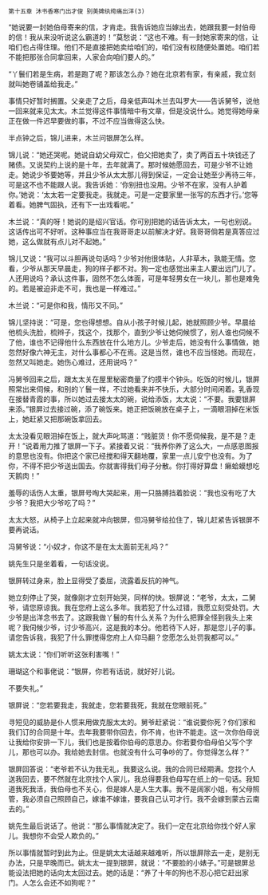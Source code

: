     第十五章 沐书香寒门出才俊 别美婢纨绔痛出洋(3) 

   “她说要一封她伯母寄来的信，才肯走。我告诉她应当嫁出去，她跟我要一封伯母的信！我从来没听说这么霸道的！”莫愁说：“这也不难。有一封她家寄来的信，让咱们也占得住理。他们不是直接把她卖给咱们的，咱们没有权随便处置她。咱们若不能把那张合同拿回来，人家会向咱们要人的。”

   “丫鬟们若是生病，若是跑了呢？那该怎么办？她在北京若有家，有亲戚，我立刻就叫她卷铺盖给我走。”

   事情只好暂时搁置。父亲走了之后，母亲低声叫木兰去叫罗大——告诉舅爷，说他一回来就来见太太。木兰觉得这件事情暗中有文章，但是没说什么。她觉得她母亲正在做一件迟早要做的事，不过不应当做得这么快。

   半点钟之后，锦儿进来，木兰问银屏怎么样。

   锦儿说：“她还哭呢。她说自幼父母双亡，伯父把她卖了，卖了两百五十块钱还了赌债。又说契约上说的是十年，去年就满了。那时候她愿回去，可是少爷不让她走。她说少爷要她等，并且少爷从太太那儿得到保证，一定会让她至少再待三年，可是这不也不能跟人说。我告诉她：‘你别扭也没用。少爷不在家，没有人护着你。’她说：‘太太若一定要我走。我就走。可是一定要家里一张写的东西才行。’您等着看。她脾气固执，还有下一出戏看呢。”

   木兰说：“真的呀！她说的是绍兴官话。你可别把她的话告诉太太，一句也别说。这话传出可不好听。这种事应当在我哥哥走以前解决才好。我哥哥倘若是真答应过她，这么做就有点儿对不起她。”

   锦儿又说：“我可以斗胆再说句话吗？少爷对他很体贴，人非草木，孰能无情。您看，少爷从那天早晨走，狗的样子都不对。狗一定也感觉出来主人要出远门儿了。人还用说吗？承认这件事，固然不怎么体面，可是年轻男女在一块儿，那也是难免的。若是被迫非走不可，我也是一样难过。”

   木兰说：“可是你和我，情形又不同。”

   锦儿坚持说：“可是，您也得想想。自从小孩子时候儿起，她就照顾少爷。早晨给他梳头洗脸，梳辫子，找这个，找那个，直到少爷让她伺候惯了，别人谁也伺候不了他，谁也不记得他什么东西放在什么地方儿。少爷走后，她没有什么事情做，她忽然好像六神无主，对什么事都心不在焉。这是当然，谁也不应当怪她。而现在，忽然又叫她走。她伤心难过，还用说吗？”

   冯舅爷回来之后，跟太太关在屋里秘密商量了约摸半个钟头。吃饭的时候儿，银屏照常出来伺候，和别的丫鬟一样，不过她看来并不快乐，大部分时间闲着。乳香现在接替青霞的事，所以她过去接太太的碗，说给添饭，太太说：“不要。我要银屏来添。”银屏过去接过碗，添了碗饭来。她正把饭碗放在桌子上，一滴眼泪掉在米饭上，她赶紧又把那碗饭拿回去。

   太太没看见眼泪掉在饭上，就大声叱骂道：“贱脏货！你不愿伺候我，是不是？走开！”说着用力推了银屏一下子。紧接着又说：“我养你养了这么大，一点感恩图报的意思也没有。你把这个家已经搅和得天翻地覆，家里一点儿安宁也没有。为了你，不得不把少爷送出国去。你就害得我们母子分散。你打得好算盘！癞蛤蟆想吃天鹅肉！”

   羞辱的话伤人太重，银屏号啕大哭起来，用一只胳膊挡着脸说：“我也没有吃了大少爷？我把大少爷吃了吗？”

   太太大怒，从椅子上立起来就冲向银屏，但冯舅爷给拉住了，锦儿赶紧告诉银屏不要再说话。

   冯舅爷说：“小奴才，你这不是在太太面前无礼吗？”

   姚先生只是坐着看，一句话没说。

   银屏转过身来，脸上显得受了委屈，流露着反抗的神气。

   她立刻停止了哭，就像刚才立刻开始哭，同样的快。银屏说：“老爷，太太，二舅爷，请您原谅我。我在您府上这么多年。我若犯了什么过错，我愿立刻受处罚。大少爷是出洋念书去了。这跟我做丫鬟的有什么关系？为什么把罪全怪到我头上来呢？我伺候少爷，讨少爷高兴，这是我的本分。他若待下人好，那是您儿子的事。请您告诉我，我犯了什么罪搅得您府上人仰马翻？您愿怎么处罚我都可以。”

   姚太太说：“你们听听这张利害嘴！”

   珊瑚这个和事佬说：“银屏，你若有话说，就好好儿说。

   不要失礼。”

   银屏说：“您若要我走，我就走，您若要我死，我就在您眼前死。”

   寻短见的威胁是仆人惯来用做克服太太的。舅爷赶紧说：“谁说要你死？你们家和我们订的合同是十年。去年我要带你回去，你不肯，也许不能走。这一次你伯母说让我给你安排一下儿，我们也是按着你伯母的意思办。你若要你伯母伯父写个字儿，那也可以办。我给她去封信。也就没有什么可争吵的了。你觉得怎么样？”

   银屏回答说：“老爷若不认为我无礼，我要这么说。我的合同已经期满。您找个人送我回去，要不然就在北京找个人家儿，我总得要我伯母写在纸上的一句话。我知道我死我活，我伯母也不关心，但是嫁人是人生大事。我不是阔家小姐，有父母照管，我必须自己照顾自己，嫁谁不嫁谁，要我自己认可才行。我不会嫁到蒙古云南去的。”

   姚先生最后说话了。他说：“那么事情就决定了。我们一定在北京给你找个好人家儿。我想你不会受人欺负的。”

   所以事情就暂时到此为止。但是姚太太话越来越难听，所以银屏除去一走，是别无办法，只是早晚而已。姚太太一提到银屏，就说：“不要脸的小婊子。”可是银屏总能设法把她的话向太太回过去。她的话是：“养了十年的狗也不忍心把它赶出家门。人怎么会还不如狗呢？”

